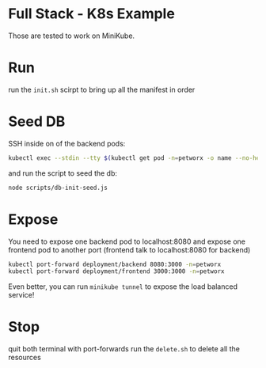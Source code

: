 # Full Stack - K8s Example
Those are tested to work on MiniKube.

# Run
run the `init.sh` scirpt to bring up all the manifest in order

# Seed DB
SSH inside on of the backend pods:
```sh
kubectl exec --stdin --tty $(kubectl get pod -n=petworx -o name --no-headers=true | grep backend | head -n 1) -n=petworx -- /bin/sh
```
and run the script to seed the db:
```sh
node scripts/db-init-seed.js
```

# Expose
You need to expose one backend pod to localhost:8080
and expose one frontend pod to another port (frontend talk to localhost:8080 for backend)
```sh
kubectl port-forward deployment/backend 8080:3000 -n=petworx
kubectl port-forward deployment/frontend 3000:3000 -n=petworx
```

Even better, you can run `minikube tunnel` to expose the load balanced service!

# Stop
quit both terminal with port-forwards
run the `delete.sh` to delete all the resources

